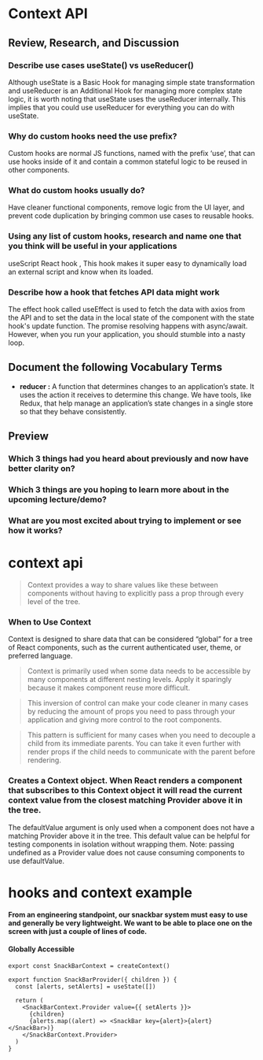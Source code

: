 # Context API

## Review, Research, and Discussion

### Describe use cases useState() vs useReducer()
Although useState is a Basic Hook for managing simple state transformation and useReducer is an Additional Hook for managing more complex state logic, it is worth noting that useState uses the useReducer internally. This implies that you could use useReducer for everything you can do with useState.

### Why do custom hooks need the use prefix?
Custom hooks are normal JS functions, named with the prefix ‘use’, that can use hooks inside of it and contain a common stateful logic to be reused in other components.

### What do custom hooks usually do?
Have cleaner functional components, remove logic from the UI layer, and prevent code duplication by bringing common use cases to reusable hooks.

### Using any list of custom hooks, research and name one that you think will be useful in your applications
useScript React hook , This hook makes it super easy to dynamically load an external script and know when its loaded.

### Describe how a hook that fetches API data might work
The effect hook called useEffect is used to fetch the data with axios from the API and to set the data in the local state of the component with the state hook's update function. The promise resolving happens with async/await. However, when you run your application, you should stumble into a nasty loop.

## Document the following Vocabulary Terms

* **reducer :** 
A function that determines changes to an application’s state. It uses the action it receives to determine this change. We have tools, like Redux, that help manage an application’s state changes in a single store so that they behave consistently.

## Preview

### Which 3 things had you heard about previously and now have better clarity on?
### Which 3 things are you hoping to learn more about in the upcoming lecture/demo?
### What are you most excited about trying to implement or see how it works?


# context api

> Context provides a way to share values like these between components without having to explicitly pass a prop through every level of the tree.

### When to Use Context

Context is designed to share data that can be considered “global” for a tree of React components, such as the current authenticated user, theme, or preferred language. 

> Context is primarily used when some data needs to be accessible by many components at different nesting levels. Apply it sparingly because it makes component reuse more difficult.

> This inversion of control can make your code cleaner in many cases by reducing the amount of props you need to pass through your application and giving more control to the root components.

> This pattern is sufficient for many cases when you need to decouple a child from its immediate parents. You can take it even further with render props if the child needs to communicate with the parent before rendering.

### Creates a Context object. When React renders a component that subscribes to this Context object it will read the current context value from the closest matching Provider above it in the tree.

The defaultValue argument is only used when a component does not have a matching Provider above it in the tree. This default value can be helpful for testing components in isolation without wrapping them. Note: passing undefined as a Provider value does not cause consuming components to use defaultValue.




# hooks and context example

**From an engineering standpoint, our snackbar system must easy to use and generally be very lightweight. We want to be able to place one on the screen with just a couple of lines of code.**

#### Globally Accessible

```
export const SnackBarContext = createContext()

export function SnackBarProvider({ children }) {
  const [alerts, setAlerts] = useState([])

  return (
    <SnackBarContext.Provider value={{ setAlerts }}>
      {children}
      {alerts.map((alert) => <SnackBar key={alert}>{alert}</SnackBar>)}
    </SnackBarContext.Provider>
  )
}
```

